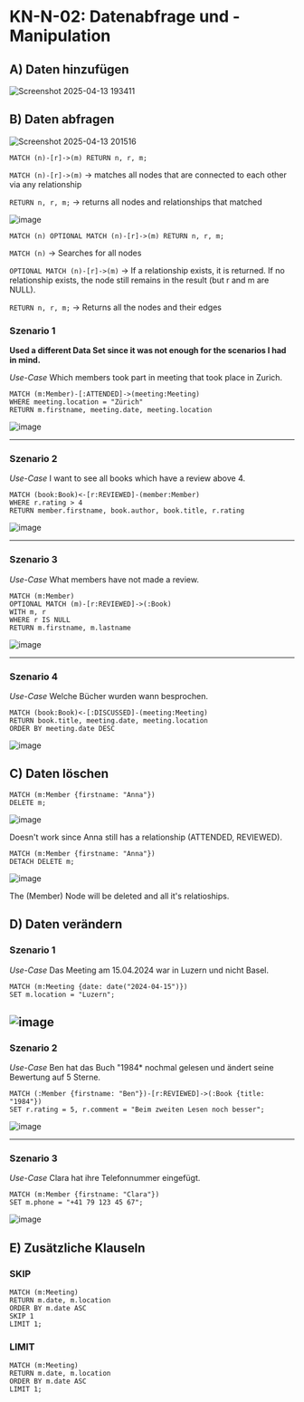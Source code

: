 # KN-N-02: Datenabfrage und -Manipulation


## A) Daten hinzufügen

![Screenshot 2025-04-13 193411](https://github.com/user-attachments/assets/f61d2733-f5fa-4e48-a208-05a9757ec242)


## B) Daten abfragen

![Screenshot 2025-04-13 201516](https://github.com/user-attachments/assets/0916c321-0c29-4e79-b7c1-9d37fa0da13d)

````
MATCH (n)-[r]->(m) RETURN n, r, m;
````
`MATCH (n)-[r]->(m)` -> matches all nodes that are connected to each other via any relationship

`RETURN n, r, m;` -> returns all nodes and relationships that matched

![image](https://github.com/user-attachments/assets/f3f04fbd-9754-4f6a-9c5c-e8adcfc5d135)

````
MATCH (n) OPTIONAL MATCH (n)-[r]->(m) RETURN n, r, m;
````
`MATCH (n)` -> Searches for all nodes

`OPTIONAL MATCH (n)-[r]->(m)` -> If a relationship exists, it is returned.
If no relationship exists, the node still remains in the result (but r and m are NULL).

`RETURN n, r, m;` -> Returns all the nodes and their edges


### Szenario 1

**Used a different Data Set since it was not enough for the scenarios I had in mind.**

*Use-Case*
Which members took part in meeting that took place in Zurich.

````
MATCH (m:Member)-[:ATTENDED]->(meeting:Meeting)
WHERE meeting.location = "Zürich"
RETURN m.firstname, meeting.date, meeting.location
`````

![image](https://github.com/user-attachments/assets/50309dca-767a-4d34-96d4-d1a6ab133d40)



----

### Szenario 2

*Use-Case*
I want to see all books which have a review above 4.

````
MATCH (book:Book)<-[r:REVIEWED]-(member:Member)
WHERE r.rating > 4
RETURN member.firstname, book.author, book.title, r.rating
````

![image](https://github.com/user-attachments/assets/65898244-a0fd-4940-a86f-c7bdacf12fba)

----


### Szenario 3

*Use-Case*
What members have not made a review.

````
MATCH (m:Member)
OPTIONAL MATCH (m)-[r:REVIEWED]->(:Book)
WITH m, r
WHERE r IS NULL
RETURN m.firstname, m.lastname
````

![image](https://github.com/user-attachments/assets/17468fd5-bcbc-44f1-99d0-6ca456e64bd0)

----

### Szenario 4

*Use-Case*
Welche Bücher wurden wann besprochen.

````
MATCH (book:Book)<-[:DISCUSSED]-(meeting:Meeting)
RETURN book.title, meeting.date, meeting.location
ORDER BY meeting.date DESC
````

![image](https://github.com/user-attachments/assets/f7a78086-ce28-4bfd-968d-b15e7ae8df9a)

## C) Daten löschen

````
MATCH (m:Member {firstname: "Anna"})
DELETE m;
````


![image](https://github.com/user-attachments/assets/a28d3a7e-269c-413b-944c-6d4942f625ce)

Doesn't work since Anna still has a relationship (ATTENDED, REVIEWED).

````
MATCH (m:Member {firstname: "Anna"})
DETACH DELETE m;
````
![image](https://github.com/user-attachments/assets/8a0aadde-9bf5-426b-976e-14c2ca1cd880)

The (Member) Node will be deleted and all it's relatioships.

## D) Daten verändern

### Szenario 1

*Use-Case*
Das Meeting am 15.04.2024 war in Luzern und nicht Basel.


````
MATCH (m:Meeting {date: date("2024-04-15")})
SET m.location = "Luzern";
````
![image](https://github.com/user-attachments/assets/c37f07d0-895f-4db6-b67b-0ff1a713ba21)
----

### Szenario 2

*Use-Case*
Ben hat das Buch "1984* nochmal gelesen und ändert seine Bewertung auf 5 Sterne.

````
MATCH (:Member {firstname: "Ben"})-[r:REVIEWED]->(:Book {title: "1984"})
SET r.rating = 5, r.comment = "Beim zweiten Lesen noch besser";
````

![image](https://github.com/user-attachments/assets/b3ad28a5-8bc9-481b-a09e-5b696c37fcd1)

----

### Szenario 3

*Use-Case*
Clara hat ihre Telefonnummer eingefügt.

````
MATCH (m:Member {firstname: "Clara"})
SET m.phone = "+41 79 123 45 67";
````

![image](https://github.com/user-attachments/assets/cc8bccad-2333-403e-b626-3ab7d47a01b2)

## E) Zusätzliche Klauseln

### SKIP

````
MATCH (m:Meeting)
RETURN m.date, m.location
ORDER BY m.date ASC
SKIP 1
LIMIT 1;
````

### LIMIT

````
MATCH (m:Meeting)
RETURN m.date, m.location
ORDER BY m.date ASC
LIMIT 1;
````
